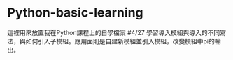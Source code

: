 # Python-basic-learning
這裡用來放置我在Python課程上的自學檔案
#4/27 學習導入模組與導入的不同寫法，與如何引入子模組。應用面則是自建新模組並引入模組，改變模組中pi的輸出。
